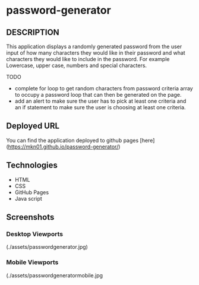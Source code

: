 # password-generator

## DESCRIPTION

This application displays a randomly generated password from the user input of how many characters they would like in their password and what characters they would like to include in the password. For example Lowercase, upper case, numbers and special characters.

TODO

- complete for loop to get random characters from password criteria array to occupy a password loop that can then be generated on the page.
- add an alert to make sure the user has to pick at least one criteria
  and an if statement to make sure the user is choosing at least one criteria.

## Deployed URL

You can find the application deployed to github pages [here] (https://mkn01.github.io/password-generator/)

## Technologies

- HTML
- CSS
- GitHub Pages
- Java script

## Screenshots

### Desktop Viewports

(./assets/passwordgenerator.jpg)

### Mobile Viewports

(./assets/passwordgeneratormobile.jpg
